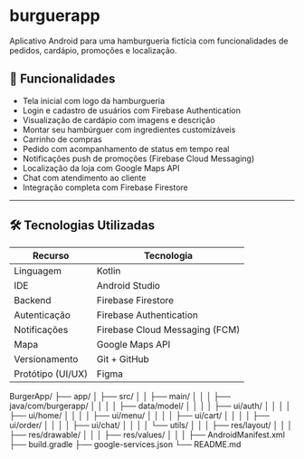 # burguerapp
Aplicativo Android para uma hamburgueria fictícia com funcionalidades de pedidos, cardápio, promoções e localização.
## 📱 Funcionalidades

- Tela inicial com logo da hamburgueria
- Login e cadastro de usuários com Firebase Authentication
- Visualização de cardápio com imagens e descrição
- Montar seu hambúrguer com ingredientes customizáveis
- Carrinho de compras
- Pedido com acompanhamento de status em tempo real
- Notificações push de promoções (Firebase Cloud Messaging)
- Localização da loja com Google Maps API
- Chat com atendimento ao cliente
- Integração completa com Firebase Firestore

---

## 🛠️ Tecnologias Utilizadas

| Recurso                     | Tecnologia                        |
|----------------------------|-----------------------------------|
| Linguagem                  | Kotlin                            |
| IDE                        | Android Studio                    |
| Backend                    | Firebase Firestore                |
| Autenticação               | Firebase Authentication           |
| Notificações               | Firebase Cloud Messaging (FCM)    |
| Mapa                       | Google Maps API                   |
| Versionamento              | Git + GitHub                      |
| Protótipo (UI/UX)          | Figma                             |


BurgerApp/
├── app/
│ ├── src/
│ │ ├── main/
│ │ │ ├── java/com/burgerapp/
│ │ │ │ ├── data/model/
│ │ │ │ ├── ui/auth/
│ │ │ │ ├── ui/home/
│ │ │ │ ├── ui/menu/
│ │ │ │ ├── ui/cart/
│ │ │ │ ├── ui/order/
│ │ │ │ ├── ui/chat/
│ │ │ │ └── utils/
│ │ │ ├── res/layout/
│ │ │ ├── res/drawable/
│ │ │ ├── res/values/
│ │ │ ├── AndroidManifest.xml
├── build.gradle
├── google-services.json
└── README.md


